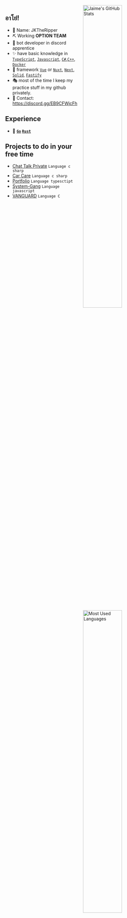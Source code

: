 

<img alt="Jaime's GitHub Stats" align="right" width="50%" src="https://github-readme-stats.vercel.app/api?username=JKTheRipperTH&count_private=true&include_all_commits=true&show_icons=true&theme=dark&icon_color=fff&hide_border=true">
<img alt="Most Used Languages" align="right" width="50%" src="https://lanyard.cnrad.dev/api/827530462675075102" >

## อาโย่!

- 🍒 Name: JKTheRipper
- ⛏ Working  **OPTION TEAM** 
- 🎨 bot developer in discord apprentice
- ✨ have basic knowledge in [`TypeScript`], [`Javascript`], [`C#`],[`C++`], [`Docker`]
- 🎃 framework [`Vue`] or [`Nuxt`], [`Next`], [`Solid`], [`Fastify`]
- 🎭 most of the time I keep my practice stuff in my github privately.
- 💬 Contact: https://discord.gg/EB9CFWjcFh

## Experience
- 🔭 **[`Go`] [`Rust`]**

## Projects to do in your free time
- [Chat Talk Private](https://github.com/JKTheRipperTH/chat-g) `Language c sharp`
- [Car Care](https://github.com/JKTheRipperTH/car-care) `Language c sharp`
- [Portfolio](https://github.com/JKTheRipperTH/car-care) `Language typesctipt`
- [System-Gang](https://github.com/JKTheRipperTH/System-Gang) `Language javascript`
- [VANGUARD](https://github.com/JKTheRipperTH/InjectorVANGUARD) `Language C`

[`TypeScript`]:          https://www.typescriptlang.org/
[`Javascript`]:          https://developer.mozilla.org/en-US/docs/Web/JavaScript
[`Rust`]:                https://www.rust-lang.org/
[`Go`]:                  https://golang.org
[`C#`]:                  https://docs.microsoft.com/en-us/dotnet/csharp/
[`C++`]:                 https://learn.microsoft.com/en-us/cpp/cpp/?view=msvc-170
[`Vue`]:                 https://vuejs.org/
[`Next`]:                https://nextjs.org/docs
[`Nuxt`]:                https://nuxt.com/docs/getting-started/introduction
[`Solid`]:               https://www.solidjs.com/docs/latest
[`Fastify`]:             https://fastify.dev/docs/latest/
[`Docker`]:              https://docs.docker.com/get-started/overview/
